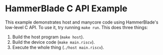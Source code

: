 # HammerBlade C API Example

This example demonstrates host and manycore code using HammerBlade's low-level C API. To use it, try running `make run`. This does three things:

1. Build the host program (`make host`).
2. Build the device code (`make main.riscv`).
3. Execute the whole thing (`./host main.riscv`).
